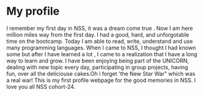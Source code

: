 # My profile
I remember my first day in NSS, it was a dream come true . Now I am here million miles way from the first day. I had a good, hard, and unforgotable time on the bootcamp. Today I am able to read, write, understand and use many programming languages. When I came to NSS, I thought I had known some but after I have learned a lot , I came to a realization that I have a long way to learn and grow. I have been enjoying being part of the UNICORN, dealing with  new topic every day, participating in group projects, having fun, over all the deliciouse  cakes.Oh i forget 'the New Star War" which was a real war!
This is my first profile webpage for the good memories in NSS. 
I love you all NSS cohort-24.
